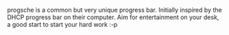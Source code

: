 progsche is a common but very unique progress bar.
Initially inspired by the DHCP progress bar on their computer.
Aim for entertainment on your desk, a good start to start your hard work :-p
